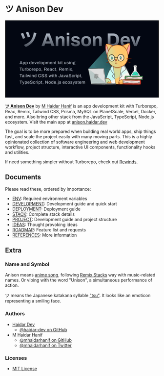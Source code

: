 # ツ Anison Dev

![Anison Dev](assets/images/anison-dev.png)

[**ツ Anison Dev**](https://github.com/haidar-dev/anison-dev) by [M Haidar Hanif](https://github.com/mhaidarhanif) is an app development kit with Turborepo, Reac, Remix, Tailwind CSS, Prisma, MySQL on PlanetScale, Vercel, Docker, and more. Also bring other stack from the JavaScript, TypeScript, Node.js ecosystem. Visit the main app at [anison.haidar.dev](https://anison.haidar.dev)

The goal is to be more prepared when building real world apps, ship things fast, and scale the project easily with many moving parts. This is a highly opinionated collection of software engineering and web development workflow, project structure, interactive UI components, functionality hooks and utilities.

If need something simpler without Turborepo, check out [Rewinds](https://rewinds.mhaidarhanif.com).

## Documents

Please read these, ordered by importance:

- [ENV](guides/ENV.md): Required environment variables
- [DEVELOPMENT](guides/DEVELOPMENT.md): Development guide and quick start
- [DEPLOYMENT](guides/DEPLOYMENT.md): Deployment guide
- [STACK](guides/STACK.md): Complete stack details
- [PROJECT](guides/PROJECT.md): Development guide and project structure
- [IDEAS](guides/IDEAS.md): Thought provoking ideas
- [ROADMAP](guides/ROADMAP.md): Feature list and requests
- [REFERENCES](guides/REFERENCES.md): More information

## Extra

### Name and Symbol

Anison means [anime song](https://en.wikipedia.org/wiki/Anime_song), following [Remix Stacks](https://remix.run/stacks) way with music-related names. Or vibing with the word "Unison", a simultaneous performance of action.

ツ means the Japanese katakana syllable ["tsu"](https://en.wiktionary.org/wiki/%E3%83%84). It looks like an emoticon representing a smiling face.

### Authors

- [Haidar Dev](https://haidar.dev)
  - [@haidar-dev on GitHub](https://github.com/haidar-dev)
- [M Haidar Hanif](https://mhaidarhanif.com)
  - [@mhaidarhanif on GitHub](https://github.com/mhaidarhanif)
  - [@mhaidarhanif on Twitter](https://twitter.com/mhaidarhanif)

### Licenses

- [MIT License](LICENSE)
